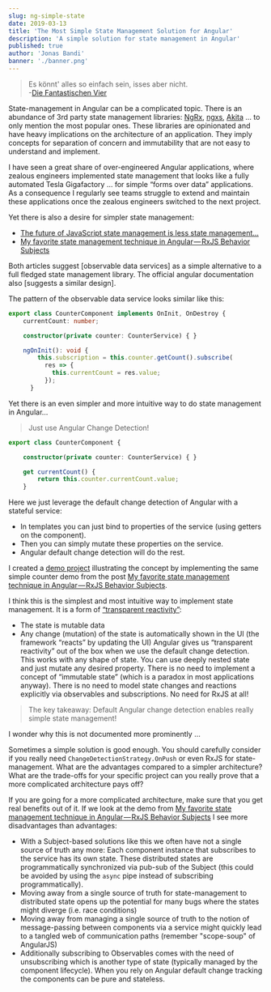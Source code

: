 ```yaml
---
slug: ng-simple-state
date: 2019-03-13
title: 'The Most Simple State Management Solution for Angular'
description: 'A simple solution for state management in Angular'
published: true
author: 'Jonas Bandi'
banner: './banner.png'
---
```


> Es könnt' alles so einfach sein, isses aber nicht.  
> -[Die Fantastischen Vier](https://www.youtube.com/watch?v=hoZervGXQyI)

State-management in Angular can be a complicated topic. There is an abundance of
3rd party state management libraries: [NgRx](https://ngrx.io/),
[ngxs](https://ngxs.gitbook.io/ngxs),
[Akita](https://netbasal.gitbook.io/akita/) … to only mention the most popular
ones. These libraries are opinionated and have heavy implications on the
architecture of an application. They imply concepts for separation of concern
and immutability that are not easy to understand and implement.

I have seen a great share of over-engineered Angular applications, where zealous
engineers implemented state management that looks like a fully automated Tesla
Gigafactory … for simple “forms over data” applications. As a consequence I
regularly see teams struggle to extend and maintain these applications once the
zealous engineers switched to the next project.

Yet there is also a desire for simpler state management:

- [The future of JavaScript state management is less state management…](https://medium.com/@amcdnl/the-future-of-javascript-state-management-is-less-state-management-ba1d97b99308)
- [My favorite state management technique in Angular — RxJS Behavior Subjects](https://medium.com/@rmcavin/my-favorite-state-management-technique-in-angular-rxjs-behavior-subjects-49f18daa31a7)

Both articles suggest [observable data services] as a simple alternative to a
full fledged state management library. The official angular documentation also
[suggests a similar design].

The pattern of the observable data service looks similar like this:

```typescript
export class CounterComponent implements OnInit, OnDestroy {
	currentCount: number;

	constructor(private counter: CounterService) { }

	ngOnInit(): void {
	    this.subscription = this.counter.getCount().subscribe(
	      res => {
	        this.currentCount = res.value;
	      });
	  }
```

Yet there is an even simpler and more intuitive way to do state management in
Angular…

> Just use Angular Change Detection!

```typescript
export class CounterComponent {

	constructor(private counter: CounterService) { }

  	get currentCount() {
    	return this.counter.currentCount.value;
  	}
```

Here we just leverage the default change detection of Angular with a stateful
service:

- In templates you can just bind to properties of the service (using getters on
  the component).
- Then you can simply mutate these properties on the service.
- Angular default change detection will do the rest.

I created a [demo project](https://github.com/jbandi/ng-subject-vs-getter)
illustrating the concept by implementing the same simple counter demo from the
post
[My favorite state management technique in Angular — RxJS Behavior Subjects](https://medium.com/@rmcavin/my-favorite-state-management-technique-in-angular-rxjs-behavior-subjects-49f18daa31a7).

I think this is the simplest and most intuitive way to implement state
management. It is a form of
[“transparent reactivity”](https://github.com/meteor/docs/blob/version-NEXT/long-form/tracker-manual.md):

- The state is mutable data
- Any change (mutation) of the state is automatically shown in the UI (the
  framework “reacts” by updating the UI) Angular gives us “transparent
  reactivity” out of the box when we use the default change detection. This
  works with any shape of state. You can use deeply nested state and just mutate
  any desired property. There is no need to implement a concept of “immutable
  state” (which is a paradox in most applications anyway). There is no need to
  model state changes and reactions explicitly via observables and
  subscriptions. No need for RxJS at all!

> The key takeaway: Default Angular change detection enables really simple state
> management!

I wonder why this is not documented more prominently …

Sometimes a simple solution is good enough. You should carefully consider if you
really need `ChangeDetectionStrategy.OnPush` or even RxJS for state-management.
What are the advantages compared to a simpler architecture? What are the
trade-offs for your specific project can you really prove that a more
complicated architecture pays off?

If you are going for a more complicated architecture, make sure that you get
real benefits out of it. If we look at the demo from
[My favorite state management technique in Angular — RxJS Behavior Subjects](https://medium.com/@rmcavin/my-favorite-state-management-technique-in-angular-rxjs-behavior-subjects-49f18daa31a7)
I see more disadvantages than advantages:

- With a Subject-based solutions like this we often have not a single source of
  truth any more: Each component instance that subscribes to the service has its
  own state. These distributed states are programmatically synchronized via
  pub-sub of the Subject (this could be avoided by using the `async` pipe
  instead of subscribing programmatically).
- Moving away from a single source of truth for state-management to distributed
  state opens up the potential for many bugs where the states might diverge
  (i.e. race conditions)
- Moving away from managing a single source of truth to the notion of
  message-passing between components via a service might quickly lead to a
  tangled web of communication paths (remember "scope-soup" of AngularJS)
- Additionally subscribing to Observables comes with the need of unsubscribing
  which is another type of state (typically managed by the component lifecycle).
  When you rely on Angular default change tracking the components can be pure
  and stateless.

